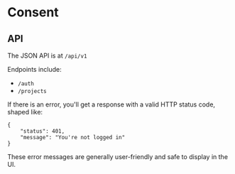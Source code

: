 # Consent

## API

The JSON API is at `/api/v1`

Endpoints include:

- `/auth`
- `/projects`

If there is an error, you'll get a response with a valid HTTP status code, shaped like:

```
{
    "status": 401,
    "message": "You're not logged in"
}
```

These error messages are generally user-friendly and safe to display in the UI.